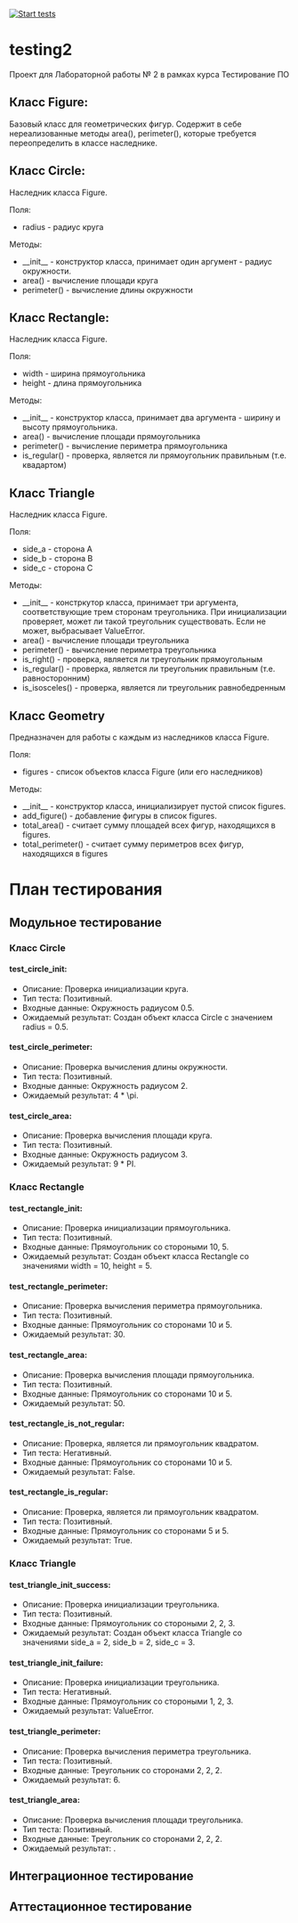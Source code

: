 [![Start tests](https://github.com/Nifaev/testing2/actions/workflows/actions.yml/badge.svg)](https://github.com/Nifaev/testing2/actions/workflows/actions.yml)
# testing2
Проект для Лабораторной работы № 2 в рамках курса Тестирование ПО
## Класс Figure:
Базовый класс для геометрических фигур. Содержит в себе нереализованные методы area(), perimeter(), которые требуется переопределить в классе наследнике.
## Класс Circle:
Наследник класса Figure. 

Поля:
* radius - радиус круга
  
Методы:
* \_\_init\_\_ - конструктор класса, принимает один аргумент - радиус окружности.
* area() - вычисление площади круга
* perimeter() - вычисление длины окружности
## Класс Rectangle:
Наследник класса Figure.

Поля:
* width - ширина прямоугольника
* height - длина прямоугольника

Методы:
* \_\_init\_\_ - конструктор класса, принимает два аргумента - ширину и высоту прямоугольника.
* area() - вычисление площади прямоугольника
* perimeter() - вычисление периметра прямоугольника
* is_regular() - проверка, является ли прямоугольник правильным (т.е. квадартом)
## Класс Triangle
Наследник класса Figure.

Поля:
* side_a - сторона А
* side_b - сторона B
* side_c - сторона С

Методы:
* \_\_init\_\_ - констркутор класса, принимает три аргумента, соответствующие трем сторонам треугольника. При инициализации проверяет, может ли такой треугольник существовать. Если не может, выбрасывает ValueError.
* area() - вычисление площади треугольника
* perimeter() - вычисление периметра треугольника
* is_right() - проверка, является ли треугольник прямоугольным
* is_regular() - проверка, является ли треугольник правильным (т.е. равносторонним)
* is_isosceles() - проверка, является ли треугольник равнобедренным
## Класс Geometry
Предназначен для работы с каждым из наследников класса Figure.

Поля:
* figures - список объектов класса Figure (или его наследников)

Методы:
* \_\_init\_\_ - конструктор класса, инициализирует пустой список figures.
* add_figure() - добавление фигуры в список figures.
* total_area() - считает сумму площадей всех фигур, находящихся в figures.
* total_perimeter() - считает сумму периметров всех фигур, находящихся в figures

# План тестирования
## Модульное тестирование
### Класс Circle
#### test_circle_init:
* Описание: Проверка инициализации круга.
* Тип теста: Позитивный.
* Входные данные: Окружность радиусом 0.5.
* Ожидаемый результат: Создан объект класса Circle с значением radius = 0.5.

#### test_circle_perimeter:
* Описание: Проверка вычисления длины окружности.
* Тип теста: Позитивный.
* Входные данные: Окружность радиусом 2.
* Ожидаемый результат: 4 * \pi.

#### test_circle_area:
* Описание: Проверка вычисления площади круга.
* Тип теста: Позитивный.
* Входные данные: Окружность радиусом 3.
* Ожидаемый результат: 9 * PI.

### Класс Rectangle
#### test_rectangle_init:
* Описание: Проверка инициализации прямоугольника.
* Тип теста: Позитивный.
* Входные данные: Прямоугольник со стороными 10, 5.
* Ожидаемый результат: Создан объект класса Rectangle со значениями width = 10, height = 5.

#### test_rectangle_perimeter:
* Описание: Проверка вычисления периметра прямоугольника.
* Тип теста: Позитивный.
* Входные данные: Прямоугольник со сторонами 10 и 5.
* Ожидаемый результат: 30.

#### test_rectangle_area:
* Описание: Проверка вычисления площади прямоугольника.
* Тип теста: Позитивный.
* Входные данные: Прямоугольник со сторонами 10 и 5.
* Ожидаемый результат: 50.

#### test_rectangle_is_not_regular:
* Описание: Проверка, является ли прямоугольник квадратом.
* Тип теста: Негативный.
* Входные данные: Прямоугольник со сторонами 10 и 5.
* Ожидаемый результат: False.

#### test_rectangle_is_regular:
* Описание: Проверка, является ли прямоугольник квадратом.
* Тип теста: Позитивный.
* Входные данные: Прямоугольник со сторонами 5 и 5.
* Ожидаемый результат: True.

### Класс Triangle
#### test_triangle_init_success:
* Описание: Проверка инициализации треугольника.
* Тип теста: Позитивный.
* Входные данные: Прямоугольник со стороными 2, 2, 3.
* Ожидаемый результат: Создан объект класса Triangle со значениями side_a = 2, side_b = 2, side_c = 3.

#### test_triangle_init_failure:
* Описание: Проверка инициализации треугольника.
* Тип теста: Негативный.
* Входные данные: Прямоугольник со стороными 1, 2, 3.
* Ожидаемый результат: ValueError.

#### test_triangle_perimeter:
* Описание: Проверка вычисления периметра треугольника.
* Тип теста: Позитивный.
* Входные данные: Треугольник со сторонами 2, 2, 2.
* Ожидаемый результат: 6.

#### test_triangle_area:
* Описание: Проверка вычисления площади треугольника.
* Тип теста: Позитивный.
* Входные данные: Треугольник со сторонами 2, 2, 2.
* Ожидаемый результат: .


## Интеграционное тестирование
## Аттестационное тестирование
